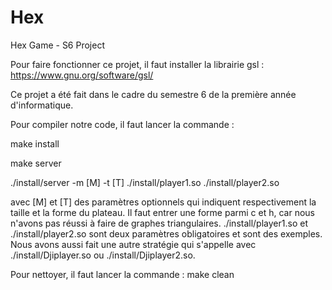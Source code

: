 # Hex
Hex Game - S6 Project

Pour faire fonctionner ce projet, il faut installer la librairie gsl : https://www.gnu.org/software/gsl/

Ce projet a été fait dans le cadre du semestre 6 de la première année d'informatique.

Pour compiler notre code, il faut lancer la commande :

make install

make server

./install/server -m [M] -t [T] ./install/player1.so ./install/player2.so

avec [M] et [T] des paramètres optionnels qui indiquent respectivement la taille et la forme du plateau. Il faut entrer une forme parmi c et h, car nous n'avons pas réussi à faire de graphes triangulaires. ./install/player1.so et ./install/player2.so sont deux paramètres obligatoires et sont des exemples. Nous avons aussi fait une autre stratégie qui s'appelle avec  ./install/Djiplayer.so ou  ./install/Djiplayer2.so.

Pour nettoyer, il faut lancer la commande : make clean
